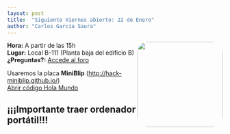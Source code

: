 ```yaml
---
layout: post
title:  "Siguiente Viernes abierto: 22 de Enero"
author: "Carlos García Saura"
---
```


<img style="float: right; border: 0; margin: 0; border-radius: 25px;" src="https://pbs.twimg.com/media/CUzg4xuWUAAzbb9.jpg" width="200px">

**Hora:** A partir de las 15h  
**Lugar:** Local B-111 (Planta baja del edificio B)  
**¿Preguntas?:** [Accede al foro](/contacto)

Usaremos la placa **MiniBlip** (<http://hack-miniblip.github.io/>)  
[Abrir código Hola Mundo](https://developer.mbed.org/users/carlosgs/code/blip_hola_mundo/file/49f15045d34a/main.cpp)


¡¡¡Importante traer ordenador portátil!!!
--

